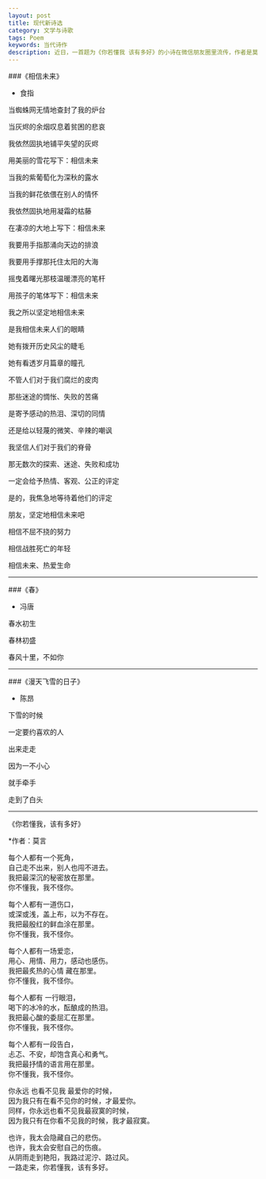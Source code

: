 ```yaml
---
layout: post
title: 现代新诗选
category: 文学与诗歌
tags: Poem
keywords: 当代诗作
description: 近日，一首题为《你若懂我 该有多好》的小诗在微信朋友圈里流传，作者是莫言。仔细读读，意境甚好。看似悲伤，却饱含期许。被懂得是一种幸福。希望这种幸福，可望、可即
---
```



###《相信未来》

* 食指


当蜘蛛网无情地查封了我的炉台

当灰烬的余烟叹息着贫困的悲哀

我依然固执地铺平失望的灰烬

用美丽的雪花写下：相信未来


当我的紫葡萄化为深秋的露水

当我的鲜花依偎在别人的情怀

我依然固执地用凝霜的枯藤

在凄凉的大地上写下：相信未来


我要用手指那涌向天边的排浪

我要用手撑那托住太阳的大海

摇曳着曙光那枝温暖漂亮的笔杆

用孩子的笔体写下：相信未来


我之所以坚定地相信未来

是我相信未来人们的眼睛

她有拨开历史风尘的睫毛

她有看透岁月篇章的瞳孔


不管人们对于我们腐烂的皮肉

那些迷途的惆怅、失败的苦痛

是寄予感动的热泪、深切的同情

还是给以轻蔑的微笑、辛辣的嘲讽


我坚信人们对于我们的脊骨

那无数次的探索、迷途、失败和成功

一定会给予热情、客观、公正的评定

是的，我焦急地等待着他们的评定


朋友，坚定地相信未来吧

相信不屈不挠的努力

相信战胜死亡的年轻

相信未来、热爱生命

-----------------------

###《春》

* 冯唐


春水初生

春林初盛

春风十里，不如你

-----------------------

###《漫天飞雪的日子》

* 陈昂


下雪的时候

一定要约喜欢的人

出来走走

因为一不小心

就手牵手

走到了白头

-----------------------

《你若懂我，该有多好》

*作者：莫言


每个人都有一个死角，<br>
自己走不出来，别人也闯不进去。<br>
我把最深沉的秘密放在那里。<br>
你不懂我，我不怪你。<br>


每个人都有一道伤口，<br>
或深或浅，盖上布，以为不存在。<br>
我把最殷红的鲜血涂在那里。<br>
你不懂我，我不怪你。<br>


每个人都有一场爱恋，<br>
用心、用情、用力，感动也感伤。<br>
我把最炙热的心情 藏在那里。<br>
你不懂我，我不怪你。<br>


每个人都有 一行眼泪，<br>
喝下的冰冷的水，酝酿成的热泪。<br>
我把最心酸的委屈汇在那里。<br>
你不懂我，我不怪你。<br>


每个人都有一段告白，<br>
忐忑、不安，却饱含真心和勇气。<br>
我把最抒情的语言用在那里。<br>
你不懂我，我不怪你。<br>


你永远 也看不见我 最爱你的时候，<br>
因为我只有在看不见你的时候，才最爱你。<br>
同样，你永远也看不见我最寂寞的时候，<br>
因为我只有在你看不见我的时候，我才最寂寞。<br>


也许，我太会隐藏自己的悲伤。<br>
也许，我太会安慰自己的伤痕。<br>
从阴雨走到艳阳，我路过泥泞、路过风。<br>
一路走来，你若懂我，该有多好。

